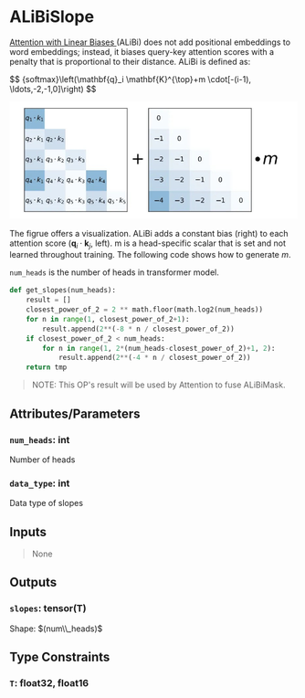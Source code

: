 
# ALiBiSlope

[Attention with Linear Biases ](https://ofir.io/train_short_test_long.pdf) (ALiBi)
does not add positional embeddings
to word embeddings; instead, it biases query-key attention scores with a penalty
that is proportional to their distance.
ALiBi is defined as:

$$
\{softmax}\left(\mathbf{q}_i \mathbf{K}^{\top}+m \cdot[-(i-1), \ldots,-2,-1,0]\right)
$$

![ALiBi](ALiBi.jpeg)


The figrue offers a visualization.
ALiBi adds a constant bias (right) to each attention score ($\mathbf{q}_i \cdot \mathbf{k}_j$, left). m is a head-specific scalar that is set and not learned throughout training. 
The following code shows how to generate $m$.

`num_heads` is the number of heads in transformer model.

```python
def get_slopes(num_heads):
    result = []
    closest_power_of_2 = 2 ** math.floor(math.log2(num_heads))
    for n in range(1, closest_power_of_2+1):
        result.append(2**(-8 * n / closest_power_of_2))
    if closest_power_of_2 < num_heads:
        for n in range(1, 2*(num_heads-closest_power_of_2)+1, 2):
            result.append(2**(-4 * n / closest_power_of_2))
    return tmp
```

> NOTE: This OP's result will be used by Attention to fuse ALiBiMask.

## Attributes/Parameters

### `num_heads`: int

Number of heads

### `data_type`: int

Data type of slopes

## Inputs

> None

## Outputs

### `slopes`: tensor(T)

Shape: $(num\\_heads)$


## Type Constraints

### `T`: float32, float16
